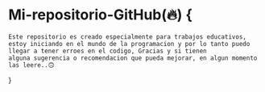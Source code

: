 # Mi-repositorio-GitHub(🔥) {

    Este repositorio es creado especialmente para trabajos educativos, estoy iniciando en el mundo de la programacion y por lo tanto puedo llegar a tener erroes en el codigo, Gracias y si tienen 
    alguna sugerencia o recomendacion que pueda mejorar, en algun momento las leere..🙃

  }
